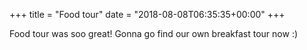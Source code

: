 +++
title = "Food tour"
date = "2018-08-08T06:35:35+00:00"
+++

Food tour was soo great! Gonna go find our own breakfast tour now :)
			